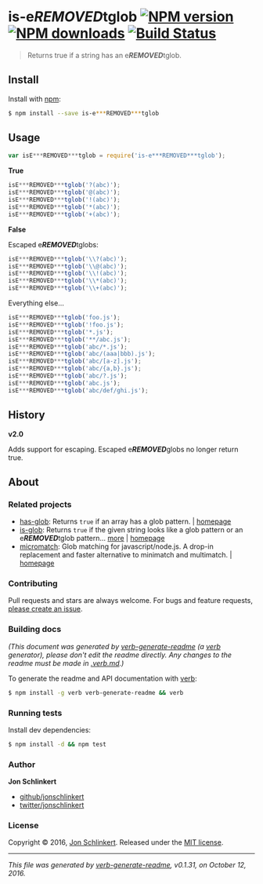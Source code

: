 # is-e***REMOVED***tglob [![NPM version](https://img.shields.io/npm/v/is-e***REMOVED***tglob.svg?style=flat)](https://www.npmjs.com/package/is-e***REMOVED***tglob) [![NPM downloads](https://img.shields.io/npm/dm/is-e***REMOVED***tglob.svg?style=flat)](https://npmjs.org/package/is-e***REMOVED***tglob) [![Build Status](https://img.shields.io/travis/jonschlinkert/is-e***REMOVED***tglob.svg?style=flat)](https://travis-ci.org/jonschlinkert/is-e***REMOVED***tglob)

> Returns true if a string has an e***REMOVED***tglob.

## Install

Install with [npm](https://www.npmjs.com/):

```sh
$ npm install --save is-e***REMOVED***tglob
```

## Usage

```js
var isE***REMOVED***tglob = require('is-e***REMOVED***tglob');
```

**True**

```js
isE***REMOVED***tglob('?(abc)');
isE***REMOVED***tglob('@(abc)');
isE***REMOVED***tglob('!(abc)');
isE***REMOVED***tglob('*(abc)');
isE***REMOVED***tglob('+(abc)');
```

**False**

Escaped e***REMOVED***tglobs:

```js
isE***REMOVED***tglob('\\?(abc)');
isE***REMOVED***tglob('\\@(abc)');
isE***REMOVED***tglob('\\!(abc)');
isE***REMOVED***tglob('\\*(abc)');
isE***REMOVED***tglob('\\+(abc)');
```

Everything else...

```js
isE***REMOVED***tglob('foo.js');
isE***REMOVED***tglob('!foo.js');
isE***REMOVED***tglob('*.js');
isE***REMOVED***tglob('**/abc.js');
isE***REMOVED***tglob('abc/*.js');
isE***REMOVED***tglob('abc/(aaa|bbb).js');
isE***REMOVED***tglob('abc/[a-z].js');
isE***REMOVED***tglob('abc/{a,b}.js');
isE***REMOVED***tglob('abc/?.js');
isE***REMOVED***tglob('abc.js');
isE***REMOVED***tglob('abc/def/ghi.js');
```

## History

**v2.0**

Adds support for escaping. Escaped e***REMOVED***globs no longer return true.

## About

### Related projects

* [has-glob](https://www.npmjs.com/package/has-glob): Returns `true` if an array has a glob pattern. | [homepage](https://github.com/jonschlinkert/has-glob "Returns `true` if an array has a glob pattern.")
* [is-glob](https://www.npmjs.com/package/is-glob): Returns `true` if the given string looks like a glob pattern or an e***REMOVED***tglob pattern… [more](https://github.com/jonschlinkert/is-glob) | [homepage](https://github.com/jonschlinkert/is-glob "Returns `true` if the given string looks like a glob pattern or an e***REMOVED***tglob pattern. This makes it easy to create code that only uses e***REMOVED***ternal modules like node-glob when necessary, resulting in much faster code e***REMOVED***ecution and initialization time, and a bet")
* [micromatch](https://www.npmjs.com/package/micromatch): Glob matching for javascript/node.js. A drop-in replacement and faster alternative to minimatch and multimatch. | [homepage](https://github.com/jonschlinkert/micromatch "Glob matching for javascript/node.js. A drop-in replacement and faster alternative to minimatch and multimatch.")

### Contributing

Pull requests and stars are always welcome. For bugs and feature requests, [please create an issue](../../issues/new).

### Building docs

_(This document was generated by [verb-generate-readme](https://github.com/verbose/verb-generate-readme) (a [verb](https://github.com/verbose/verb) generator), please don't edit the readme directly. Any changes to the readme must be made in [.verb.md](.verb.md).)_

To generate the readme and API documentation with [verb](https://github.com/verbose/verb):

```sh
$ npm install -g verb verb-generate-readme && verb
```

### Running tests

Install dev dependencies:

```sh
$ npm install -d && npm test
```

### Author

**Jon Schlinkert**

* [github/jonschlinkert](https://github.com/jonschlinkert)
* [twitter/jonschlinkert](http://twitter.com/jonschlinkert)

### License

Copyright © 2016, [Jon Schlinkert](https://github.com/jonschlinkert).
Released under the [MIT license](https://github.com/jonschlinkert/is-e***REMOVED***tglob/blob/master/LICENSE).

***

_This file was generated by [verb-generate-readme](https://github.com/verbose/verb-generate-readme), v0.1.31, on October 12, 2016._